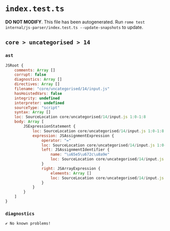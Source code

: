 # `index.test.ts`

**DO NOT MODIFY**. This file has been autogenerated. Run `rome test internal/js-parser/index.test.ts --update-snapshots` to update.

## `core > uncategorised > 14`

### `ast`

```javascript
JSRoot {
	comments: Array []
	corrupt: false
	diagnostics: Array []
	directives: Array []
	filename: "core/uncategorised/14/input.js"
	hasHoistedVars: false
	integrity: undefined
	interpreter: undefined
	sourceType: "script"
	syntax: Array []
	loc: SourceLocation core/uncategorised/14/input.js 1:0-1:8
	body: Array [
		JSExpressionStatement {
			loc: SourceLocation core/uncategorised/14/input.js 1:0-1:8
			expression: JSAssignmentExpression {
				operator: "="
				loc: SourceLocation core/uncategorised/14/input.js 1:0-1:8
				left: JSAssignmentIdentifier {
					name: "\u65e5\u672c\u8a9e"
					loc: SourceLocation core/uncategorised/14/input.js 1:0-1:3 (日本語)
				}
				right: JSArrayExpression {
					elements: Array []
					loc: SourceLocation core/uncategorised/14/input.js 1:6-1:8
				}
			}
		}
	]
}
```

### `diagnostics`

```
✔ No known problems!

```
